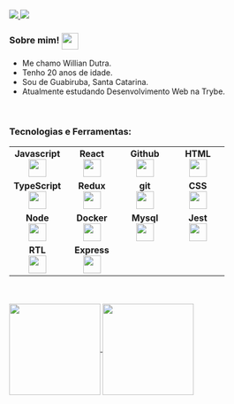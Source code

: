 <br>
<a href="https://www.linkedin.com/in/williandutra/">
  <img src="https://img.shields.io/badge/LinkedIn-0077B5?style=for-the-badge&logo=linkedin&logoColor=white">
</a>
<a href="mailto:contatowilliandutra@gmail.com">
  <img src="https://img.shields.io/badge/-Gmail-%23333?style=for-the-badge&logo=gmail&logoColor=white"></a>
</a>

 <h3>Sobre mim! <img src="https://raw.githubusercontent.com/MartinHeinz/MartinHeinz/master/wave.gif" width="30px" align="center"></h3>
 
 <ul>
  <li>Me chamo Willian Dutra.</li>
  <li>Tenho 20 anos de idade.</li>
  <li>Sou de Guabiruba, Santa Catarina.</li>
  <li>Atualmente estudando Desenvolvimento Web na Trybe.</li>
 </ul>

<br>

<div>
<h3>Tecnologias e Ferramentas:</h3>
<table width="320px">
  <tbody>
    <tr valign="top">
      <td width="80px" align="center">
        <span><strong>Javascript</strong></span><br>
        <img height="32px" src="https://upload.vectorlogo.zone/logos/javascript/images/239ec8a4-163e-4792-83b6-3f6d96911757.svg">
      </td>
      <td width="80px" align="center">
         <span><strong>React</strong></span><br>
         <img height="32px" src="https://cdn.jsdelivr.net/gh/devicons/devicon/icons/react/react-original.svg">
      </td>
      <td width="80px" align="center">
         <span><strong>Github</strong></span><br>
         <img height="32" src="https://www.vectorlogo.zone/logos/github/github-tile.svg">
      </td>
      <td width="80px" align="center">
         <span><strong>HTML</strong></span><br>
         <img height="32" src="https://cdn.jsdelivr.net/gh/devicons/devicon/icons/html5/html5-original.svg">
      </td>
    </tr>
    <tr valign="top">
      <td width="80px" align="center">
        <span><strong>TypeScript</strong></span><br>
        <img height="32px" src="https://www.vectorlogo.zone/logos/typescriptlang/typescriptlang-icon.svg">
      <td width="80px" align="center">
        <span><strong>Redux</strong></span><br>
        <img height="32" src="https://cdn.worldvectorlogo.com/logos/redux.svg">
      </td>
      <td width="80px" align="center">
        <span><strong>git</strong></span><br>
        <img height="32px" src="https://cdn.jsdelivr.net/gh/devicons/devicon/icons/git/git-plain.svg">
      </td>
      <td width="80px" align="center">
        <span><strong>CSS</strong></span><br>
        <img height="32px" src="https://cdn.jsdelivr.net/gh/devicons/devicon/icons/css3/css3-original.svg">
      </td>
     </tr>
     <tr valign="top">
       <td width="80px" align="center">
         <span><strong>Node</strong></span><br>
         <img height="32px" src="https://www.vectorlogo.zone/logos/nodejs/nodejs-icon.svg">
       </td>
       <td width="80px" align="center">
         <span><strong>Docker</strong></span><br>
         <img height="32px" src="https://www.vectorlogo.zone/logos/docker/docker-icon.svg">
       </td>
       <td width="80px" align="center">
         <span><strong>Mysql</strong></span><br>
         <img height="32px" src="https://www.vectorlogo.zone/logos/mysql/mysql-ar21.svg">
        </td>
        <td width="80px" align="center">
          <span><strong>Jest</strong></span><br>
          <img height="32px" src="https://www.vectorlogo.zone/logos/jestjsio/jestjsio-icon.svg">
        </td>
     </tr>
     <tr valign="top">
       <td width="80px" align="center">
         <span><strong>RTL</strong></span><br>
         <img height="32px" src="https://testing-library.com/img/octopus-128x128.png">
       </td>
       <td width="80px" align="center">
         <span><strong>Express</strong></span><br>
         <img height="32px" src="https://www.vectorlogo.zone/logos/expressjs/expressjs-ar21.svg">
       </td>
       <td width="80px" align="center">
<!--          <span><strong></strong></span><br> -->
<!--          <img height="32px" src=""> -->
        </td>
        <td width="80px" align="center">
<!--           <span><strong></strong></span><br> -->
<!--           <img height="32px" src=""> -->
        </td>
     </tr>
    </tbody>
</table>
</div>

<br>
<br>

<div>
  <a href='https://github.com/WillianDutra'>
    <img align='center' height='165em' src='https://github-readme-stats-williandutra.vercel.app/api?username=WillianDutra&theme=transparent&text_color=adbac7&title_color=ffffff&count_private=true'>
  </a>
  <a href='https://github.com/WillianDutra'>
    <img align='center' height='165em' src='https://github-readme-stats-williandutra.vercel.app/api/top-langs/?username=WillianDutra&layout=compact&theme=transparent&text_color=adbac7&title_color=ffffff&count_private=true'>
  </a>
</div>
